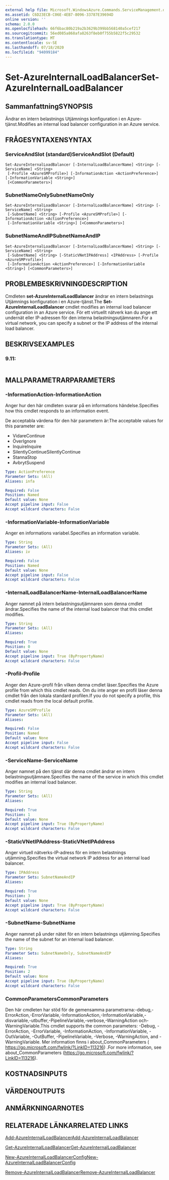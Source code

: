 ```yaml
---
external help file: Microsoft.WindowsAzure.Commands.ServiceManagement.dll-Help.xml
ms.assetid: C6D23ECB-C06E-4EB7-8096-33787E39694D
online version: ''
schema: 2.0.0
ms.openlocfilehash: 66f6bac80b219a2b3629b399bb568140a5cef217
ms.sourcegitcommit: 56ed085a868afa8263f8eb0f755b5822f5c29532
ms.translationtype: MT
ms.contentlocale: sv-SE
ms.lasthandoff: 07/18/2020
ms.locfileid: "94099184"
---
```

# <span data-ttu-id="48b97-101">Set-AzureInternalLoadBalancer</span><span class="sxs-lookup"><span data-stu-id="48b97-101">Set-AzureInternalLoadBalancer</span></span>

## <span data-ttu-id="48b97-102">Sammanfattning</span><span class="sxs-lookup"><span data-stu-id="48b97-102">SYNOPSIS</span></span>
<span data-ttu-id="48b97-103">Ändrar en intern belastnings Utjämnings konfiguration i en Azure-tjänst.</span><span class="sxs-lookup"><span data-stu-id="48b97-103">Modifies an internal load balancer configuration in an Azure service.</span></span>

## <span data-ttu-id="48b97-104">FRÅGESYNTAXEN</span><span class="sxs-lookup"><span data-stu-id="48b97-104">SYNTAX</span></span>

### <span data-ttu-id="48b97-105">ServiceAndSlot (standard)</span><span class="sxs-lookup"><span data-stu-id="48b97-105">ServiceAndSlot (Default)</span></span>
```
Set-AzureInternalLoadBalancer [-InternalLoadBalancerName] <String> [-ServiceName] <String>
 [-Profile <AzureSMProfile>] [-InformationAction <ActionPreference>] [-InformationVariable <String>]
 [<CommonParameters>]
```

### <span data-ttu-id="48b97-106">SubnetNameOnly</span><span class="sxs-lookup"><span data-stu-id="48b97-106">SubnetNameOnly</span></span>
```
Set-AzureInternalLoadBalancer [-InternalLoadBalancerName] <String> [-ServiceName] <String>
 [-SubnetName] <String> [-Profile <AzureSMProfile>] [-InformationAction <ActionPreference>]
 [-InformationVariable <String>] [<CommonParameters>]
```

### <span data-ttu-id="48b97-107">SubnetNameAndIP</span><span class="sxs-lookup"><span data-stu-id="48b97-107">SubnetNameAndIP</span></span>
```
Set-AzureInternalLoadBalancer [-InternalLoadBalancerName] <String> [-ServiceName] <String>
 [-SubnetName] <String> [-StaticVNetIPAddress] <IPAddress> [-Profile <AzureSMProfile>]
 [-InformationAction <ActionPreference>] [-InformationVariable <String>] [<CommonParameters>]
```

## <span data-ttu-id="48b97-108">PROBLEMBESKRIVNING</span><span class="sxs-lookup"><span data-stu-id="48b97-108">DESCRIPTION</span></span>
<span data-ttu-id="48b97-109">Cmdleten **set-AzureInternalLoadBalancer** ändrar en intern belastnings Utjämnings konfiguration i en Azure-tjänst.</span><span class="sxs-lookup"><span data-stu-id="48b97-109">The **Set-AzureInternalLoadBalancer** cmdlet modifies an internal load balancer configuration in an Azure service.</span></span>
<span data-ttu-id="48b97-110">För ett virtuellt nätverk kan du ange ett undernät eller IP-adressen för den interna belastningsutjämnaren.</span><span class="sxs-lookup"><span data-stu-id="48b97-110">For a virtual network, you can specify a subnet or the IP address of the internal load balancer.</span></span>

## <span data-ttu-id="48b97-111">BESKRIVS</span><span class="sxs-lookup"><span data-stu-id="48b97-111">EXAMPLES</span></span>

### <span data-ttu-id="48b97-112">9.1</span><span class="sxs-lookup"><span data-stu-id="48b97-112">1:</span></span>
```

```

## <span data-ttu-id="48b97-113">MALLPARAMETRAR</span><span class="sxs-lookup"><span data-stu-id="48b97-113">PARAMETERS</span></span>

### <span data-ttu-id="48b97-114">-InformationAction</span><span class="sxs-lookup"><span data-stu-id="48b97-114">-InformationAction</span></span>
<span data-ttu-id="48b97-115">Anger hur den här cmdleten svarar på en informations händelse.</span><span class="sxs-lookup"><span data-stu-id="48b97-115">Specifies how this cmdlet responds to an information event.</span></span>

<span data-ttu-id="48b97-116">De acceptabla värdena för den här parametern är:</span><span class="sxs-lookup"><span data-stu-id="48b97-116">The acceptable values for this parameter are:</span></span>

- <span data-ttu-id="48b97-117">Vidare</span><span class="sxs-lookup"><span data-stu-id="48b97-117">Continue</span></span>
- <span data-ttu-id="48b97-118">Över</span><span class="sxs-lookup"><span data-stu-id="48b97-118">Ignore</span></span>
- <span data-ttu-id="48b97-119">Inquire</span><span class="sxs-lookup"><span data-stu-id="48b97-119">Inquire</span></span>
- <span data-ttu-id="48b97-120">SilentlyContinue</span><span class="sxs-lookup"><span data-stu-id="48b97-120">SilentlyContinue</span></span>
- <span data-ttu-id="48b97-121">Stanna</span><span class="sxs-lookup"><span data-stu-id="48b97-121">Stop</span></span>
- <span data-ttu-id="48b97-122">Avbryt</span><span class="sxs-lookup"><span data-stu-id="48b97-122">Suspend</span></span>

```yaml
Type: ActionPreference
Parameter Sets: (All)
Aliases: infa

Required: False
Position: Named
Default value: None
Accept pipeline input: False
Accept wildcard characters: False
```

### <span data-ttu-id="48b97-123">-InformationVariable</span><span class="sxs-lookup"><span data-stu-id="48b97-123">-InformationVariable</span></span>
<span data-ttu-id="48b97-124">Anger en informations variabel.</span><span class="sxs-lookup"><span data-stu-id="48b97-124">Specifies an information variable.</span></span>

```yaml
Type: String
Parameter Sets: (All)
Aliases: iv

Required: False
Position: Named
Default value: None
Accept pipeline input: False
Accept wildcard characters: False
```

### <span data-ttu-id="48b97-125">-InternalLoadBalancerName</span><span class="sxs-lookup"><span data-stu-id="48b97-125">-InternalLoadBalancerName</span></span>
<span data-ttu-id="48b97-126">Anger namnet på intern belastningsutjämnaren som denna cmdlet ändrar.</span><span class="sxs-lookup"><span data-stu-id="48b97-126">Specifies the name of the internal load balancer that this cmdlet modifies.</span></span>

```yaml
Type: String
Parameter Sets: (All)
Aliases: 

Required: True
Position: 0
Default value: None
Accept pipeline input: True (ByPropertyName)
Accept wildcard characters: False
```

### <span data-ttu-id="48b97-127">-Profil</span><span class="sxs-lookup"><span data-stu-id="48b97-127">-Profile</span></span>
<span data-ttu-id="48b97-128">Anger den Azure-profil från vilken denna cmdlet läser.</span><span class="sxs-lookup"><span data-stu-id="48b97-128">Specifies the Azure profile from which this cmdlet reads.</span></span>
<span data-ttu-id="48b97-129">Om du inte anger en profil läser denna cmdlet från den lokala standard profilen.</span><span class="sxs-lookup"><span data-stu-id="48b97-129">If you do not specify a profile, this cmdlet reads from the local default profile.</span></span>

```yaml
Type: AzureSMProfile
Parameter Sets: (All)
Aliases: 

Required: False
Position: Named
Default value: None
Accept pipeline input: False
Accept wildcard characters: False
```

### <span data-ttu-id="48b97-130">-ServiceName</span><span class="sxs-lookup"><span data-stu-id="48b97-130">-ServiceName</span></span>
<span data-ttu-id="48b97-131">Anger namnet på den tjänst där denna cmdlet ändrar en intern belastningsutjämnare.</span><span class="sxs-lookup"><span data-stu-id="48b97-131">Specifies the name of the service in which this cmdlet modifies an internal load balancer.</span></span>

```yaml
Type: String
Parameter Sets: (All)
Aliases: 

Required: True
Position: 1
Default value: None
Accept pipeline input: True (ByPropertyName)
Accept wildcard characters: False
```

### <span data-ttu-id="48b97-132">-StaticVNetIPAddress</span><span class="sxs-lookup"><span data-stu-id="48b97-132">-StaticVNetIPAddress</span></span>
<span data-ttu-id="48b97-133">Anger virtuell nätverks-IP-adress för en intern belastnings utjämning.</span><span class="sxs-lookup"><span data-stu-id="48b97-133">Specifies the virtual network IP address for an internal load balancer.</span></span>

```yaml
Type: IPAddress
Parameter Sets: SubnetNameAndIP
Aliases: 

Required: True
Position: 3
Default value: None
Accept pipeline input: True (ByPropertyName)
Accept wildcard characters: False
```

### <span data-ttu-id="48b97-134">-SubnetName</span><span class="sxs-lookup"><span data-stu-id="48b97-134">-SubnetName</span></span>
<span data-ttu-id="48b97-135">Anger namnet på under nätet för en intern belastnings utjämning.</span><span class="sxs-lookup"><span data-stu-id="48b97-135">Specifies the name of the subnet for an internal load balancer.</span></span>

```yaml
Type: String
Parameter Sets: SubnetNameOnly, SubnetNameAndIP
Aliases: 

Required: True
Position: 2
Default value: None
Accept pipeline input: True (ByPropertyName)
Accept wildcard characters: False
```

### <span data-ttu-id="48b97-136">CommonParameters</span><span class="sxs-lookup"><span data-stu-id="48b97-136">CommonParameters</span></span>
<span data-ttu-id="48b97-137">Den här cmdleten har stöd för de gemensamma parametrarna:-debug,-ErrorAction,-ErrorVariable,-InformationAction,-InformationVariable,-disvariable,-utbuffer,-PipelineVariable,-verbose,-WarningAction och-WarningVariable.</span><span class="sxs-lookup"><span data-stu-id="48b97-137">This cmdlet supports the common parameters: -Debug, -ErrorAction, -ErrorVariable, -InformationAction, -InformationVariable, -OutVariable, -OutBuffer, -PipelineVariable, -Verbose, -WarningAction, and -WarningVariable.</span></span> <span data-ttu-id="48b97-138">Mer information finns i about_CommonParameters ( https://go.microsoft.com/fwlink/?LinkID=113216) .</span><span class="sxs-lookup"><span data-stu-id="48b97-138">For more information, see about_CommonParameters (https://go.microsoft.com/fwlink/?LinkID=113216).</span></span>

## <span data-ttu-id="48b97-139">KOSTNADS</span><span class="sxs-lookup"><span data-stu-id="48b97-139">INPUTS</span></span>

## <span data-ttu-id="48b97-140">VÄRDEN</span><span class="sxs-lookup"><span data-stu-id="48b97-140">OUTPUTS</span></span>

## <span data-ttu-id="48b97-141">ANMÄRKNINGAR</span><span class="sxs-lookup"><span data-stu-id="48b97-141">NOTES</span></span>

## <span data-ttu-id="48b97-142">RELATERADE LÄNKAR</span><span class="sxs-lookup"><span data-stu-id="48b97-142">RELATED LINKS</span></span>

[<span data-ttu-id="48b97-143">Add-AzureInternalLoadBalancer</span><span class="sxs-lookup"><span data-stu-id="48b97-143">Add-AzureInternalLoadBalancer</span></span>](./Add-AzureInternalLoadBalancer.md)

[<span data-ttu-id="48b97-144">Get-AzureInternalLoadBalancer</span><span class="sxs-lookup"><span data-stu-id="48b97-144">Get-AzureInternalLoadBalancer</span></span>](./Get-AzureInternalLoadBalancer.md)

[<span data-ttu-id="48b97-145">New-AzureInternalLoadBalancerConfig</span><span class="sxs-lookup"><span data-stu-id="48b97-145">New-AzureInternalLoadBalancerConfig</span></span>](./New-AzureInternalLoadBalancerConfig.md)

[<span data-ttu-id="48b97-146">Remove-AzureInternalLoadBalancer</span><span class="sxs-lookup"><span data-stu-id="48b97-146">Remove-AzureInternalLoadBalancer</span></span>](./Remove-AzureInternalLoadBalancer.md)


